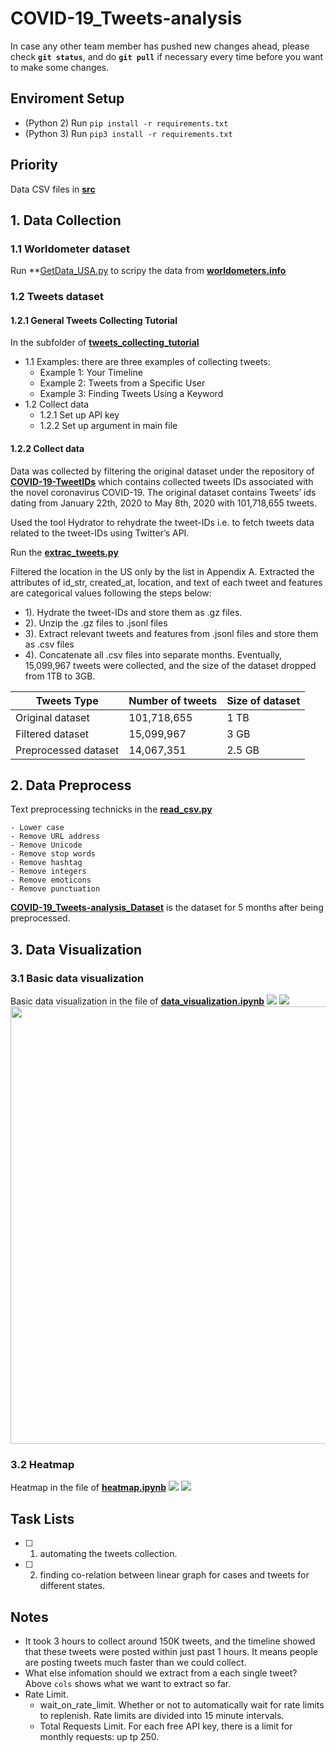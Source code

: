 # COVID-19_Tweets-analysis
In case any other team member has pushed new changes ahead, please check **`git status`**, and do **`git pull`** if necessary every time before you want to make some changes.

## Enviroment Setup
- (Python 2) Run `pip install -r requirements.txt`
- (Python 3) Run `pip3 install -r requirements.txt`

## Priority
Data CSV files in **[src](https://github.com/AllenSun7/COVID-19_Tweets-analysis/tree/master/src)**

## 1. Data Collection
### 1.1 Worldometer dataset
Run **[GetData_USA.py](https://github.com/AllenSun7/COVID-19_Tweets-analysis/blob/master/Data_Collection/GetData_USA.py) to scripy the data from **[worldometers.info](worldometers.info)**
### 1.2 Tweets dataset
#### 1.2.1 General Tweets Collecting Tutorial
In the subfolder of **[tweets_collecting_tutorial](https://github.com/AllenSun7/COVID-19_Tweets-analysis/tree/master/tweets_collection_tutorial)** 
- 1.1 Examples: there are three examples of collecting tweets:
    - Example 1: Your Timeline
    - Example 2: Tweets from a Specific User
    - Example 3: Finding Tweets Using a Keyword
- 1.2 Collect data   
    - 1.2.1 Set up API key
    - 1.2.2 Set up argument in main file

#### 1.2.2 Collect data 
Data was collected by filtering the original dataset under the repository of **[COVID-19-TweetIDs](https://github.com/echen102/COVID-19-TweetIDs)** which contains collected tweets IDs associated with the novel coronavirus COVID-19.
The original dataset contains Tweets’ ids dating from January 22th, 2020 to May 8th, 2020 with 101,718,655 tweets. 

Used the tool Hydrator to rehydrate the tweet-IDs i.e. to fetch tweets data related to the tweet-IDs using Twitter’s API. 

Run the **[extrac_tweets.py](https://github.com/AllenSun7/COVID-19_Tweets-analysis/tree/master/extrac_tweets.py)** 

Filtered the location in the US only by the list in Appendix A. Extracted the attributes of id_str, created_at, location, and text of each tweet and features are categorical values following the steps below:

- 1). Hydrate the tweet-IDs and store them as .gz files.
- 2). Unzip the .gz files to .jsonl files
- 3). Extract relevant tweets and features from .jsonl files and store them as .csv files
- 4). Concatenate all .csv files into separate months.
Eventually, 15,099,967 tweets were collected, and the size of the dataset dropped from 1TB to 3GB. 

|Tweets Type            |Number of tweets   |Size of dataset  |
|-------------          |----------------   |---------------  |
| Original dataset      | 101,718,655       |   1 TB          |
| Filtered dataset      |  15,099,967       |   3 GB          |
| Preprocessed dataset  |  14,067,351       | 2.5 GB          |



## 2. Data Preprocess
Text preprocessing technicks in the **[read_csv.py](https://github.com/AllenSun7/COVID-19_Tweets-analysis/blob/master/read_csv.py)**

    - Lower case
    - Remove URL address
    - Remove Unicode
    - Remove stop words
    - Remove hashtag 
    - Remove integers
    - Remove emoticons
    - Remove punctuation

**[COVID-19_Tweets-analysis_Dataset](https://drive.google.com/drive/folders/1eldqmOJw-LYUw5HvRDCMxnH-ZU48cqkE?usp=sharing)** is the dataset for 5 months after being preprocessed.


## 3. Data Visualization
### 3.1 Basic data visualization
Basic data visualization in the file of **[data_visualization.ipynb](https://github.com/AllenSun7/COVID-19_Tweets-analysis/blob/master/data_visualization.ipynb)**
    <!-- - Daily Tweets -->
    <img src="https://github.com/AllenSun7/COVID-19_Tweets-analysis/blob/master/src/daily_tweets.png"/>
    <!-- - Total Tweets for each state -->
    <img src="https://github.com/AllenSun7/COVID-19_Tweets-analysis/blob/master/src/tweets_states.png"/>
    <!-- - Word Cloud  -->
    <img src="https://github.com/AllenSun7/COVID-19_Tweets-analysis/blob/master/src/tweets_wordcloud.png" width="800" height="700"/>

### 3.2 Heatmap 
Heatmap in the file of **[heatmap.ipynb](https://github.com/AllenSun7/COVID-19_Tweets-analysis/blob/master/heatmap.ipynb)**
    <!-- - Tweets Heatmap  -->
    <img src="https://github.com/AllenSun7/COVID-19_Tweets-analysis/blob/master/src/heatmap_tweets.png"/>
    <!-- - Cases Heatmap -->
    <img src="https://github.com/AllenSun7/COVID-19_Tweets-analysis/blob/master/src/heatmap_cases.png"/>

## Task Lists
- [ ]  1) automating the tweets collection.
- [ ]  2) finding co-relation between linear graph for cases and tweets for different states.

## Notes
- It took 3 hours to collect around 150K tweets, and the timeline showed that these tweets were posted within just past 1 hours. It means people are posting tweets much faster than we could collect. 
- What else infomation should we extract from a each single tweet? Above `cols` shows what we want to extract so far.
- Rate Limit.
    - wait_on_rate_limit. Whether or not to automatically wait for rate limits to replenish. Rate limits are divided into 15 minute intervals.  
    - Total Requests Limit. For each free API key, there is a limit for monthly requests: up tp 250. 